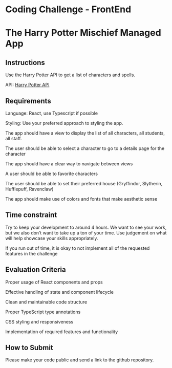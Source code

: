# Coding Challenge - FrontEnd

# The Harry Potter Mischief Managed App

## Instructions

Use the Harry Potter API to get a list of characters and spells.

API: [Harry Potter API](https://hp-api.onrender.com/)

## Requirements

Language: React, use Typescript if possible

Styling: Use your preferred approach to styling the app.

The app should have a view to display the list of all characters, all students, all staff.

The user should be able to select a character to go to a details page for the character

The app should have a clear way to navigate between views

A user should be able to favorite characters

The user should be able to set their preferred house (Gryffindor, Slytherin, Hufflepuff, Ravenclaw)

The app should make use of colors and fonts that make aesthetic sense

## Time constraint

Try to keep your development to around 4 hours. We want to see your work, but we also don’t want to take up a ton of your time. Use judgement on what will help showcase your skills appropriately.

If you run out of time, it is okay to not implement all of the requested features in the challenge

## Evaluation Criteria

Proper usage of React components and props

Effective handling of state and component lifecycle

Clean and maintainable code structure

Proper TypeScript type annotations

CSS styling and responsiveness

Implementation of required features and functionality

## How to Submit

Please make your code public and send a link to the github repository.
